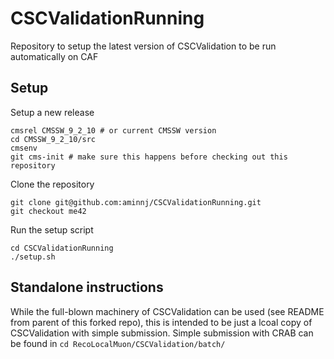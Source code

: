 # CSCValidationRunning
Repository to setup the latest version of CSCValidation to be run automatically on CAF

## Setup

Setup a new release
```
cmsrel CMSSW_9_2_10 # or current CMSSW version
cd CMSSW_9_2_10/src
cmsenv
git cms-init # make sure this happens before checking out this repository
```

Clone the repository
```
git clone git@github.com:aminnj/CSCValidationRunning.git
git checkout me42
```

Run the setup script
```
cd CSCValidationRunning
./setup.sh
```

## Standalone instructions

While the full-blown machinery of CSCValidation can be used (see README from parent of this forked repo),
this is intended to be just a lcoal copy of CSCValidation with simple submission. Simple submission
with CRAB can be found in
`cd RecoLocalMuon/CSCValidation/batch/`
